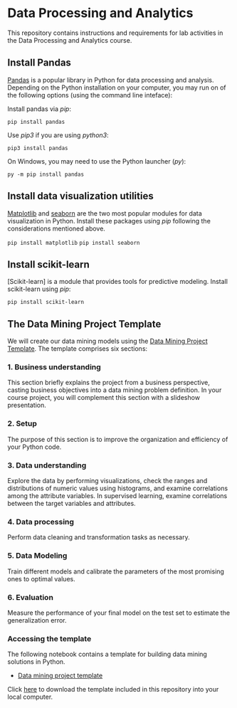 # Data Processing and Analytics
This repository contains instructions and requirements for lab activities in the Data Processing and Analytics course.

## Install Pandas

[Pandas](https://pandas.pydata.org/docs/getting_started/install.html) is a popular library in Python for data processing and analysis. Depending on the Python installation on your computer, you may run on of the following options (using the command line inteface):

Install pandas via *pip*:

`pip install pandas`

Use *pip3* if you are using *python3*:

`pip3 install pandas`

On Windows, you may need to use the Python launcher (*py*):

`py -m pip install pandas`

## Install data visualization utilities

[Matplotlib](https://matplotlib.org/) and [seaborn](https://seaborn.pydata.org/) are the two most popular modules for data visualization in Python. Install these packages using *pip* following the considerations mentioned above. 

`pip install matplotlib`
`pip install seaborn`

## Install scikit-learn

[Scikit-learn] is a module that provides tools for predictive modeling. Install scikit-learn using *pip*:

`pip install scikit-learn`

## The Data Mining Project Template

We will create our data mining models using the [Data Mining Project Template](Data_mining_project-template.ipynb). The template comprises six sections:

### 1. Business understanding

This section briefly explains the project from a business perspective, casting business objectives into a data mining problem definition. In your course project, you will complement this section with a slideshow presentation.

### 2. Setup

The purpose of this section is to improve the organization and efficiency of your Python code.

### 3. Data understanding

Explore the data by performing visualizations, check the ranges and distributions of numeric values using histograms, and examine correlations among the attribute variables. In supervised learning, examine correlations between the target variables and attributes.

### 4. Data processing

Perform data cleaning and transformation tasks as necessary.

### 5. Data Modeling

Train different models and calibrate the parameters of the most promising ones to optimal values.

### 6. Evaluation

Measure the performance of your final model on the test set to estimate the generalization error.

### Accessing the template 

The following notebook contains a template for building data mining solutions in Python.
- [Data mining project template](Data_mining_project-template.ipynb)

Click [here](https://github.com/josecarlosgt/Data-Processing-and-Analytics/archive/refs/heads/main.zip) to download the template included in this repository into your local computer.
